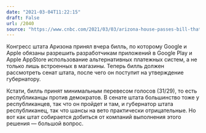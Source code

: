 ```yaml
---
date: "2021-03-04T11:22:15"
draft: False
url: /2040
source: "https://www.cnbc.com/2021/03/03/arizona-house-passes-bill-that-threatens-apple-and-googles-app-stores-.html"
---
```


Конгресс штата Аризона принял вчера билль, по которому Google и Apple обязаны разрешить разработчикам приложений в Google Play и Apple AppStore использование альтернативных платежных систем, а не только лишь встроенных в магазины. Теперь билль должен рассмотреть сенат штата, после чего он поступит на утверждение губернатору. 

Кстати, билль принят минимальным перевесом голосов (31/29), то есть республиканцы против демократов. В сенате штата большинство тоже у республиканцев, так что он пройдет и там, и губернатор штата республиканец, так что шансы на вето практически отрицательные. Но вот как штат собирается добиться от компаний выполнения этого решения — большой вопрос.

